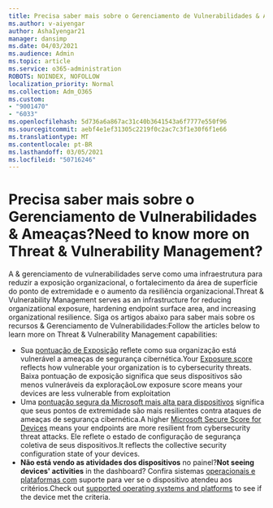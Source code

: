```yaml
---
title: Precisa saber mais sobre o Gerenciamento de Vulnerabilidades & Ameaças?
ms.author: v-aiyengar
author: AshaIyengar21
manager: dansimp
ms.date: 04/03/2021
ms.audience: Admin
ms.topic: article
ms.service: o365-administration
ROBOTS: NOINDEX, NOFOLLOW
localization_priority: Normal
ms.collection: Adm_O365
ms.custom:
- "9001470"
- "6033"
ms.openlocfilehash: 5d736a6a867ac31c40b3641543a6f7777e550f96
ms.sourcegitcommit: aebf4e1ef31305c2219f0c2ac7c3f1e30f6f1e66
ms.translationtype: MT
ms.contentlocale: pt-BR
ms.lasthandoff: 03/05/2021
ms.locfileid: "50716246"
---
```

# <a name="need-to-know-more-on-threat--vulnerability-management"></a><span data-ttu-id="c06b1-102">Precisa saber mais sobre o Gerenciamento de Vulnerabilidades & Ameaças?</span><span class="sxs-lookup"><span data-stu-id="c06b1-102">Need to know more on Threat & Vulnerability Management?</span></span>

<span data-ttu-id="c06b1-103">A & gerenciamento de vulnerabilidades serve como uma infraestrutura para reduzir a exposição organizacional, o fortalecimento da área de superfície do ponto de extremidade e o aumento da resiliência organizacional.</span><span class="sxs-lookup"><span data-stu-id="c06b1-103">Threat & Vulnerability Management serves as an infrastructure for reducing organizational exposure, hardening endpoint surface area, and increasing organizational resilience.</span></span> <span data-ttu-id="c06b1-104">Siga os artigos abaixo para saber mais sobre os recursos & Gerenciamento de Vulnerabilidades:</span><span class="sxs-lookup"><span data-stu-id="c06b1-104">Follow the articles below to learn more on Threat & Vulnerability Management capabilities:</span></span>

- <span data-ttu-id="c06b1-105">Sua [pontuação de Exposição](https://docs.microsoft.com/windows/security/threat-protection/microsoft-defender-atp/tvm-exposure-score) reflete como sua organização está vulnerável a ameaças de segurança cibernética.</span><span class="sxs-lookup"><span data-stu-id="c06b1-105">Your [Exposure score](https://docs.microsoft.com/windows/security/threat-protection/microsoft-defender-atp/tvm-exposure-score) reflects how vulnerable your organization is to cybersecurity threats.</span></span> <span data-ttu-id="c06b1-106">Baixa pontuação de exposição significa que seus dispositivos são menos vulneráveis da exploração</span><span class="sxs-lookup"><span data-stu-id="c06b1-106">Low exposure score means your devices are less vulnerable from exploitation</span></span>
- <span data-ttu-id="c06b1-107">Uma [pontuação segura da Microsoft mais alta para dispositivos](https://docs.microsoft.com/windows/security/threat-protection/microsoft-defender-atp/tvm-microsoft-secure-score-devices) significa que seus pontos de extremidade são mais resilientes contra ataques de ameaças de segurança cibernética.</span><span class="sxs-lookup"><span data-stu-id="c06b1-107">A higher [Microsoft Secure Score for Devices](https://docs.microsoft.com/windows/security/threat-protection/microsoft-defender-atp/tvm-microsoft-secure-score-devices) means your endpoints are more resilient from cybersecurity threat attacks.</span></span> <span data-ttu-id="c06b1-108">Ele reflete o estado de configuração de segurança coletiva de seus dispositivos.</span><span class="sxs-lookup"><span data-stu-id="c06b1-108">It reflects the collective security configuration state of your devices.</span></span>
- <span data-ttu-id="c06b1-109">**Não está vendo as atividades dos dispositivos** no painel?</span><span class="sxs-lookup"><span data-stu-id="c06b1-109">**Not seeing devices' activities** in the dashboard?</span></span> <span data-ttu-id="c06b1-110">Confira sistemas [operacionais e plataformas com](https://docs.microsoft.com/windows/security/threat-protection/microsoft-defender-atp/tvm-supported-os) suporte para ver se o dispositivo atendeu aos critérios.</span><span class="sxs-lookup"><span data-stu-id="c06b1-110">Check out [supported operating systems and platforms](https://docs.microsoft.com/windows/security/threat-protection/microsoft-defender-atp/tvm-supported-os) to see if the device met the criteria.</span></span>
